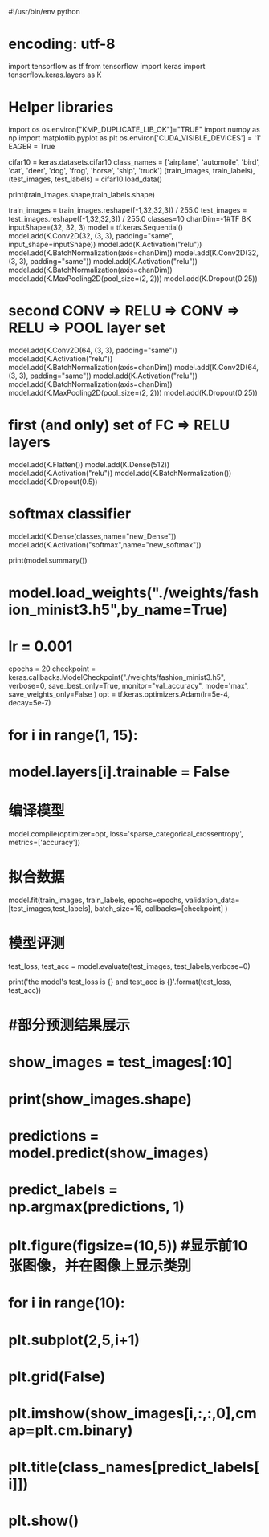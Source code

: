 #!/usr/bin/env python
# encoding: utf-8
import tensorflow as tf
from tensorflow import keras
import tensorflow.keras.layers as K
# Helper libraries
import os
os.environ["KMP_DUPLICATE_LIB_OK"]="TRUE"
import numpy as np
import matplotlib.pyplot as plt
os.environ['CUDA_VISIBLE_DEVICES'] = '1'
EAGER = True
 
cifar10 = keras.datasets.cifar10
class_names = ['airplane', 'automoile', 'bird', 'cat', 'deer', 
        'dog', 'frog', 'horse', 'ship', 'truck'] 
(train_images, train_labels), (test_images, test_labels) = cifar10.load_data()
 
 
print(train_images.shape,train_labels.shape)
 

train_images = train_images.reshape([-1,32,32,3]) / 255.0
test_images = test_images.reshape([-1,32,32,3]) / 255.0
classes=10
chanDim=-1#TF BK
inputShape=(32, 32, 3)
model = tf.keras.Sequential()
model.add(K.Conv2D(32, (3, 3), padding="same",
			input_shape=inputShape))
model.add(K.Activation("relu"))
model.add(K.BatchNormalization(axis=chanDim))
model.add(K.Conv2D(32, (3, 3), padding="same"))
model.add(K.Activation("relu"))
model.add(K.BatchNormalization(axis=chanDim))
model.add(K.MaxPooling2D(pool_size=(2, 2)))
model.add(K.Dropout(0.25))

# second CONV => RELU => CONV => RELU => POOL layer set
model.add(K.Conv2D(64, (3, 3), padding="same"))
model.add(K.Activation("relu"))
model.add(K.BatchNormalization(axis=chanDim))
model.add(K.Conv2D(64, (3, 3), padding="same"))
model.add(K.Activation("relu"))
model.add(K.BatchNormalization(axis=chanDim))
model.add(K.MaxPooling2D(pool_size=(2, 2)))
model.add(K.Dropout(0.25))

# first (and only) set of FC => RELU layers
model.add(K.Flatten())
model.add(K.Dense(512))
model.add(K.Activation("relu"))
model.add(K.BatchNormalization())
model.add(K.Dropout(0.5))

# softmax classifier
model.add(K.Dense(classes,name="new_Dense"))
model.add(K.Activation("softmax",name="new_softmax"))
 
print(model.summary())
# model.load_weights("./weights/fashion_minist3.h5",by_name=True)
# lr = 0.001
epochs = 20
checkpoint = keras.callbacks.ModelCheckpoint("./weights/fashion_minist3.h5",
            verbose=0,
            save_best_only=True,
            monitor="val_accuracy",
            mode='max',
            save_weights_only=False
        )
opt = tf.keras.optimizers.Adam(lr=5e-4, decay=5e-7)
# for i in range(1, 15):
#     model.layers[i].trainable = False
# 编译模型
model.compile(optimizer=opt,
              loss='sparse_categorical_crossentropy',
              metrics=['accuracy'])
 
# 拟合数据
model.fit(train_images, train_labels,
    epochs=epochs,
    validation_data=[test_images,test_labels],
    batch_size=16,
    callbacks=[checkpoint]
    )

# 模型评测
test_loss, test_acc = model.evaluate(test_images, test_labels,verbose=0)
 
print('the model\'s test_loss is {} and test_acc is {}'.format(test_loss, test_acc))
 
# #部分预测结果展示
# show_images = test_images[:10]
# print(show_images.shape)
# predictions = model.predict(show_images)
# predict_labels = np.argmax(predictions, 1)
 
# plt.figure(figsize=(10,5)) #显示前10张图像，并在图像上显示类别
# for i in range(10):
#     plt.subplot(2,5,i+1)
#     plt.grid(False)
#     plt.imshow(show_images[i,:,:,0],cmap=plt.cm.binary)
#     plt.title(class_names[predict_labels[i]])
 
# plt.show()
